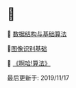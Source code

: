 # :1234:

:file_folder: [数据结构与基础算法](https://github.com/swordboyASS/Academic/tree/master/DS%26Algorithm)

:file_folder:[图像识别基础](https://github.com/swordboyASS/Academic/tree/master/%E5%9B%BE%E5%83%8F%E8%AF%86%E5%88%AB%E5%9F%BA%E7%A1%80)

:file_folder: [《啊哈!算法》](https://github.com/swordboyASS/Academic/tree/master/%E3%80%8A%E5%95%8A%E5%93%88!%E7%AE%97%E6%B3%95%E3%80%8B)



最后更新于: 2019/11/17
